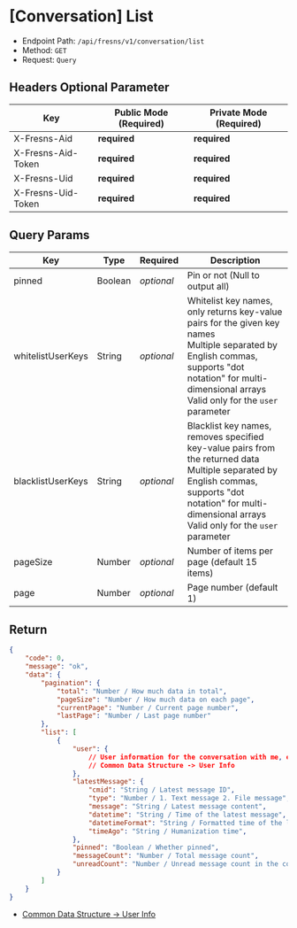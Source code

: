 # [Conversation] List

- Endpoint Path: `/api/fresns/v1/conversation/list`
- Method: `GET`
- Request: `Query`

## Headers Optional Parameter

| Key | Public Mode (Required) | Private Mode (Required) |
| --- | --- | --- |
| X-Fresns-Aid | **required** | **required** |
| X-Fresns-Aid-Token | **required** | **required** |
| X-Fresns-Uid | **required** | **required** |
| X-Fresns-Uid-Token | **required** | **required** |

## Query Params

| Key | Type | Required | Description |
| --- | --- | --- | --- |
| pinned | Boolean | *optional* | Pin or not (Null to output all) |
| whitelistUserKeys | String | *optional* | Whitelist key names, only returns key-value pairs for the given key names<br>Multiple separated by English commas, supports "dot notation" for multi-dimensional arrays<br>Valid only for the `user` parameter |
| blacklistUserKeys | String | *optional* | Blacklist key names, removes specified key-value pairs from the returned data<br>Multiple separated by English commas, supports "dot notation" for multi-dimensional arrays<br>Valid only for the `user` parameter |
| pageSize | Number | *optional* | Number of items per page (default 15 items) |
| page | Number | *optional* | Page number (default 1) |

## Return

```json
{
    "code": 0,
    "message": "ok",
    "data": {
        "pagination": {
            "total": "Number / How much data in total",
            "pageSize": "Number / How much data on each page",
            "currentPage": "Number / Current page number",
            "lastPage": "Number / Last page number"
        },
        "list": [
            {
                "user": {
                    // User information for the conversation with me, empty if the user has been deactivated.
                    // Common Data Structure -> User Info
                },
                "latestMessage": {
                    "cmid": "String / Latest message ID",
                    "type": "Number / 1. Text message 2. File message",
                    "message": "String / Latest message content",
                    "datetime": "String / Time of the latest message",
                    "datetimeFormat": "String / Formatted time of the latest message",
                    "timeAgo": "String / Humanization time",
                },
                "pinned": "Boolean / Whether pinned",
                "messageCount": "Number / Total message count",
                "unreadCount": "Number / Unread message count in the conversation"
            }
        ]
    }
}
```

- [Common Data Structure -> User Info](../../reference/data/user.md)
